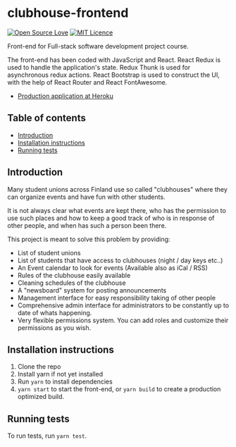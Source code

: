 # clubhouse-frontend <!-- DOCTOC SKIP -->

[![Open Source Love](https://badges.frapsoft.com/os/v2/open-source.svg?v=103)](https://github.com/ellerbrock/open-source-badges/)
[![MIT Licence](https://badges.frapsoft.com/os/mit/mit.svg?v=103)](https://opensource.org/licenses/mit-license.php)

Front-end for Full-stack software development project course.

The front-end has been coded with JavaScript and React. React Redux is used to handle the application's state. Redux Thunk is used for asynchronous redux actions. React Bootstrap is used to construct the UI, with the help of React Router and React FontAwesome.

* [Production application at Heroku](https://clubhouse-frontend.herokuapp.com)

## Table of contents <!-- DOCTOC SKIP -->

<!-- START doctoc generated TOC please keep comment here to allow auto update -->
<!-- DON'T EDIT THIS SECTION, INSTEAD RE-RUN doctoc TO UPDATE -->
<!-- DON'T EDIT THIS SECTION, INSTEAD RE-RUN doctoc TO UPDATE -->

- [Introduction](#introduction)
- [Installation instructions](#installation-instructions)
- [Running tests](#running-tests)

<!-- END doctoc generated TOC please keep comment here to allow auto update -->

## Introduction

Many student unions across Finland use so called "clubhouses" where they can organize events and have fun with other students.

It is not always clear what events are kept there, who has the permission to use such places and how to keep a good track of who is in response of other people, and when has such a person been there.

This project is meant to solve this problem by providing:

* List of student unions
* List of students that have access to clubhouses (night / day keys etc..)
* An Event calendar to look for events (Available also as iCal / RSS)
* Rules of the clubhouse easily available
* Cleaning schedules of the clubhouse
* A "newsboard" system for posting announcements
* Management interface for easy responsibility taking of other people
* Comprehensive admin interface for administrators to be constantly up to date of whats happening.
* Very flexible permissions system. You can add roles and customize their permissions as you wish.

## Installation instructions

1.  Clone the repo
2.  Install yarn if not yet installed
3.  Run `yarn` to install dependencies
4.  `yarn start` to start the front-end, or `yarn build` to create a production optimized build.

## Running tests

To run tests, run `yarn test`.